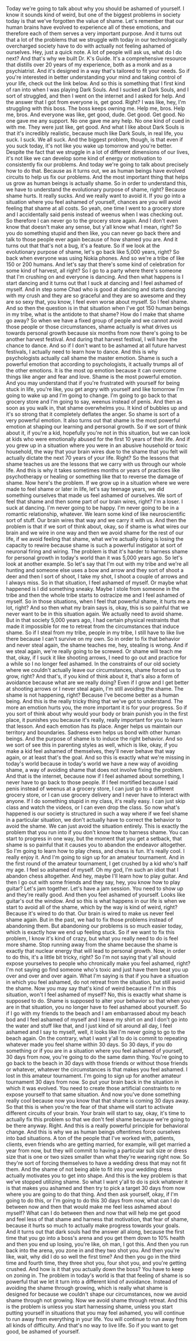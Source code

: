  Today we're going to talk about why you should be ashamed of yourself. I know it sounds kind of weird, but one of the biggest problems in society today is that we've forgotten the value of shame. Let's remember that our human brains have evolved to experience all of these emotions, and therefore each of them serves a very important purpose. And it turns out that a lot of the problems that we struggle with today in our technologically overcharged society have to do with actually not feeling ashamed of ourselves. Hey, just a quick note. A lot of people will ask us, what do I do next? And that's why we built Dr. K's Guide. It's a comprehensive resource that distills over 20 years of my experience, both as a monk and as a psychiatrist. And it's designed in a way that's tailored to fit your needs. So if you're interested in better understanding your mind and taking control of your life, check out the link below. And so this is something that I first kind of ran into when I was playing Dark Souls. And I sucked at Dark Souls, and I sort of struggled, and then I went on the internet and I asked for help. And the answer that I got from everyone is, get good. Right? I was like, hey, I'm struggling with this boss. The boss keeps owning me. Help me, bros. Help me, bros. And everyone was like, get good, dude. Get good. Get good. No one gave me any support. No one gave me any help. No one kind of cued in with me. They were just like, get good. And what I like about Dark Souls is that it's incredibly realistic, because much like Dark Souls, in real life, you suck. I suck. We all suck. And the biggest problem, though, is that even if you suck today, it's not like you wake up tomorrow and you're better. Despite the fact that we struggle in a lot of different dimensions of our lives, it's not like we can develop some kind of energy or motivation to consistently fix our problems. And today we're going to talk about precisely how to do that. Because as it turns out, we as human beings have evolved circuits to help us fix our problems. And the most important thing that helps us grow as human beings is actually shame. So in order to understand this, we have to understand the evolutionary purpose of shame, right? Because shame hurts. It really sucks. And we really want to avoid it. If you go into a situation where you feel ashamed of yourself, chances are you will avoid feeling that shame at all costs. So yeah, one time I went to a grocery store and I accidentally said penis instead of weenus when I was checking out. So therefore I can never go to the grocery store again. And I don't even know that doesn't make any sense, but y'all know what I mean, right? So you do something stupid and then like, you can never go back there and talk to those people ever again because of how shamed you are. And it turns out that that's not a bug, it's a feature. So if we look at the evolutionary purpose of shame, let's go back like 5,000 years, right? So back when everyone was using Nokia phones. And so we're a tribe of like 150 or 200 humans. And let's say that there's some kind of celebration for some kind of harvest, all right? So I go to a party where there's someone that I'm crushing on and everyone is dancing. And then what happens is I start dancing and it turns out that I suck at dancing and I feel ashamed of myself. And in step some Chad who is good at dancing and starts dancing with my crush and they are so graceful and they are so awesome and they are so sexy that, you know, I feel even worse about myself. So I feel shame. And so then the question is in that situation when I've got 150 human beings in my tribe, what is the antidote to that shame? How do I make that shame go away? So when we have a fixed group of people and we cannot avoid those people or those circumstances, shame actually is what drives us towards personal growth because six months from now there's going to be another harvest festival. And during that harvest festival, I will have the chance to dance. And so if I don't want to be ashamed at all future harvest festivals, I actually need to learn how to dance. And this is why psychologists actually call shame the master emotion. Shame is such a powerful emotion that according to psychologists, it actually trumps all of the other emotions. It is the most op emotion because it can overcome things like anger and fear and love. Shame is the most powerful emotion. And you may understand that if you're frustrated with yourself for being stuck in life, you're like, you get angry with yourself and like tomorrow I'm going to wake up and I'm going to change. I'm going to go back to that grocery store and I'm going to say, weenus instead of penis. And then as soon as you walk in, that shame overwhelms you. It kind of bubbles up and it's so strong that it completely deflates the anger. So shame is sort of a very powerful emotion. It also turns out that shame is the most powerful emotion at shaping our learning and personal growth. So if we sort of think about it, if you're a kid, hopefully you're not in this situation, but we can look at kids who were emotionally abused for the first 10 years of their life. And if you grew up in a situation where you were in an abusive household or toxic household, the way that your brain wires due to the shame that you felt will actually dictate the next 70 years of your life. Right? So the lessons that shame teaches us are the lessons that we carry with us through our whole life. And this is why it takes sometimes months or years of practices like psychotherapy or healing or something like that to reverse the damage of shame. Now here's the problem. If we grow up in a situation where we were made to feel shame or later in life, let's say teenage years, we did something ourselves that made us feel ashamed of ourselves. We sort of feel that shame and then some part of our brain wires, right? I'm a loser. I suck at dancing. I'm never going to be happy. I'm never going to be in a romantic relationship, whatever. We learn some kind of like neuroscientific sort of stuff. Our brain wires that way and we carry it with us. And then the problem is that if we sort of think about, okay, so if shame is what wires our brain and we wire in one way and then we avoid shame for the rest of our life, if we avoid feeling that shame, what we're actually doing is losing the capacity to rewire because shame is such a powerful instigator at sort of neuronal firing and wiring. The problem is that it's harder to harness shame for personal growth in today's world than it was 5,000 years ago. So let's look at another example. So let's say that I'm out with my tribe and we're all hunting and someone else uses a bow and arrow and they sort of shoot a deer and then I sort of shoot, I take my shot, I shoot a couple of arrows and I always miss. So in that situation, I feel ashamed of myself. Or maybe what happened is I did something sneaky. Maybe I stole from someone in the tribe and then the whole tribe starts to ostracize me and I feel ashamed of myself. So in those situations, when I feel that powerful shame, it hurts me a lot, right? And so then what my brain says is, okay, this is so painful that we never want to be in this situation again. We actually need to avoid shame. But in that society 5,000 years ago, I had certain physical restraints that made it impossible for me to retreat from the circumstances that induce shame. So if I steal from my tribe, people in my tribe, I still have to like live there because I can't survive on my own. So in order to fix that behavior and never steal again, the shame teaches me, hey, stealing is wrong. And if we steal again, we're really going to be screwed. Or shame will teach me that, okay, if I suck it like shooting arrows, I need to go out and practice for a while so I no longer feel ashamed. In the constraints of our old society where we couldn't actually leave our circumstances, shame forced us to grow, right? And that's, if you kind of think about it, that's also a form of avoidance because what are we really doing? Even if I grow and I get better at shooting arrows or I never steal again, I'm still avoiding the shame. The shame is not happening, right? Because I've become better as a human being. And this is the really tricky thing that we've got to understand. The more an emotion hurts you, the more important it is for your progress. So if you sort of think about why would your body or brain punish you in the first place, it punishes you because it's really, really important for you to learn that lesson. And each emotion has its place. Anger helps us maintain our territory and boundaries. Sadness even helps us bond with other human beings. And the purpose of shame is to induce the right behavior. And so we sort of see this in parenting styles as well, which is like, okay, if you make a kid feel ashamed of themselves, they'll never behave that way again, or at least that's the goal. And so this is exactly what we're missing in today's world because in today's world we have a new way of avoiding shame, a way of avoiding shame that does not involve fixing the problem. And that is the internet, because now if I feel ashamed about something, I never have to go back to those people. If I feel mortified because I said penis instead of weenus at a grocery store, I can just go to a different grocery store, or I can use grocery delivery and I never have to interact with anyone. If I do something stupid in my class, it's really easy. I can just skip class and watch the videos, or I can even drop the class. So now what's happened is our society is structured in such a way where if we feel shame in a particular situation, we don't actually have to correct the behavior to avoid the shame. We can just avoid the situation entirely. This is exactly the problem that you run into if you don't know how to harness shame. You can start to progress in one way, but the moment that you get a setback, that shame is so painful that it causes you to abandon the endeavor altogether. So I'm going to learn how to play chess, and chess is fun. It's really cool. I really enjoy it. And I'm going to sign up for an amateur tournament. And in the first round of the amateur tournament, I get crushed by a kid who's half my age. I feel so ashamed of myself. Oh my god, I'm such an idiot that I abandon chess altogether. And hey, maybe I'll learn how to play guitar. And then I go out with some friends and they say, hey, you know how to play guitar? Let's jam together. Let's have a jam session. You need to show up and they're really good. And then you feel ashamed of yourself. Looks like guitar's out the window. And so this is what happens in our life is when we start to avoid all of the shame, which by the way is kind of weird, right? Because it's wired to do that. Our brain is wired to make us never feel shame again. But in the past, we had to fix those problems instead of abandoning them. But abandoning our problems is so much easier today, which is exactly how we end up feeling stuck. So if we want to fix this problem, I know it's kind of crazy, but what you really need to do is feel more shame. Stop running away from the shame because the shame is exactly that nuclear energy that will lead to personal growth. Now, in order to do this, it's a little bit tricky, right? So I'm not saying that y'all should expose yourselves to people who chronically make you feel ashamed, right? I'm not saying go find someone who's toxic and just have them beat you up over and over and over again. What I'm saying is that if you have a situation in which you feel ashamed, do not retreat from the situation, but still avoid the shame. Now you may say that's kind of weird because if I'm in this situation, won't I feel ashamed of myself? No, this is exactly what shame is supposed to do. Shame is supposed to alter your behavior so that when you are in that situation, you no longer have to feel ashamed about yourself. So if I go with my friends to the beach and I am embarrassed about my beach bod and I feel ashamed of myself and I leave my shirt on and I don't go into the water and stuff like that, and I just kind of sit around all day, I feel ashamed and I say to myself, well, it looks like I'm never going to go to the beach again. On the contrary, what I want y'all to do is commit to repeating whatever made you feel shame within 30 days. So 30 days, if you do something or if you are in a situation where you feel ashamed of yourself, 30 days from now, you're going to do the same damn thing. You're going to go back to the beach in 30 days with those friends or without those friends or whatever, whatever the circumstances is that makes you feel ashamed. I lost in this amateur tournament. I'm going to sign up for another amateur tournament 30 days from now. So put your brain back in the situation in which it was evolved. You need to create those artificial constraints to re expose yourself to that same situation. And now you've done something really cool because now you know that that shame is coming 30 days away. So that this is when you're the fear of that shame will start to activate different circuits of your brain. Your brain will start to say, okay, it's time to actually fix this problem so that we don't feel shame because we're going to be there anyway. Right. And this is a really powerful principle for behavioral change. And this is why we as human beings oftentimes force ourselves into bad situations. A ton of the people that I've worked with, patients, clients, even friends who are getting married, for example, will get married a year from now, but they will commit to having a particular suit size or dress size that is one or two sizes smaller than what they're wearing right now. So they're sort of forcing themselves to have a wedding dress that may not fit them. And the shame of not being able to fit into your wedding dress actually motivates you to get into shape. And this is the key problem is that we've stopped utilizing shame. So what I want y'all to do is pick whatever it is that makes you ashamed and then try to pick a target 30 days from now where you are going to do that thing. And then ask yourself, okay, if I'm going to do this, or I'm going to do this 30 days from now, what can I do between now and then that would make me feel less ashamed about myself? What can I do between then and now that will help me get good and feel less of that shame and harness that motivation, that fear of shame, because it hurts so much to actually make progress towards your goals. And it turns out that dark souls had the answer all along, because the first time that you go into a boss's arena and you get them down to 10% health and then you end up losing, you're like, oh man, I got this. And then you run back into the arena, you zone in and they two shot you. And then you're like, wait, why did I do so well the first time? And then you go in the third time and fourth time, they three shot you, four shot you, and you're getting crushed. And how is it that you actually down the boss? You have to keep on zoning in. The problem in today's world is that that feeling of shame is so powerful that we let it turn into a different kind of avoidance. Instead of avoiding the shame through growing, which is really what shame is designed for because we couldn't shape our circumstances, now we avoid shame through not growing. Now we avoid shame through retreat. And this is the problem is unless you start harnessing shame, unless you start putting yourself in situations that you may feel ashamed, you will continue to run away from everything in your life. You will continue to run away from all kinds of difficulty. And that's no way to live life. So if you want to get good, be ashamed of yourself.